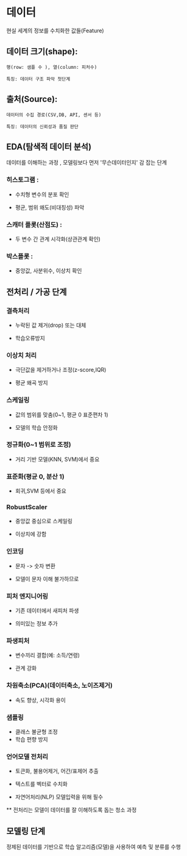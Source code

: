 # 데이터

현실 세계의 정보를 수치화한 값들(Feature)


## 데이터 크기(shape): 

    행(row: 샘플 수 ), 열(column: 피처수)

    특징: 데이터 구조 파악 첫단계

## 출처(Source):

    데이터의 수집 경로(CSV,DB, API, 센서 등)

    특징: 데이터의 신뢰성과 품질 판단

## EDA(탐색적 데이터 분석)
데이터를 이해하는 과정 , 모델링보다 먼저 '무슨데이터인지' 감 잡는 단계

### 히스토그램 :

- 수치형 변수의 분포 확인

- 평균, 범위 왜도(비대칭성) 파악

### 스캐터 플롯(산점도) :

- 두 변수 간 관계 시각화(상관관계 확인)

### 박스플롯 :

- 중앙값, 사분위수, 이상치 확인

## 전처리 / 가공 단계

### 결측처리
- 누락된 값 제거(drop) 또는 대체

- 학습오류방지

### 이상치 처리
- 극단값을 제거하거나 조정(z-score,IQR)

- 평균 왜곡 방지

### 스케일링
- 값의 범위를 맞춤(0~1, 평균 0 표준편차 1)

- 모델의 학습 안정화

### 정규화(0~1 범위로 조정)
- 거리 기반 모델(KNN, SVM)에서 중요

### 표준화(평균 0, 분산 1)
- 회귀,SVM 등에서 중요

### RobustScaler
- 중앙값 중심으로 스케일링

- 이상치에 강함

### 인코딩
- 문자 -> 숫자 변환

- 모델이 문자 이해 불가하므로

### 피처 엔지니어링
- 기존 데이터에서 새피처 파생

- 의미있는 정보 추가

### 파생피처

- 변수끼리 결합(예: 소득/연령)

- 관계 강화

### 차원축소(PCA)(데이터축소, 노이즈제거)
- 속도 향상, 시각화 용이

### 샘플링
- 클래스 불균형 조정
- 학습 편향 방지

### 언어모델 전처리
- 토큰화, 불용어제거, 어간/표제어 추출

- 텍스트를 벡터로 수치화

- 자연어처리(NLP) 모델입력을 위해 필수

** 전처리는 모델이 데이터를 잘 이해하도록 돕는 청소 과정

## 모델링 단계
정제된 데이터를 기반으로 학습 알고리즘(모델)을 사용하여 예측 및 분류를 수행
